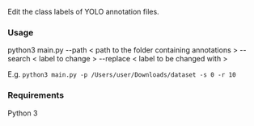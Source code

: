 Edit the class labels of YOLO annotation files. 

### Usage
python3 main.py --path < path to the folder containing annotations > --search < label to change > --replace < label to be changed with >

E.g.
`python3 main.py -p /Users/user/Downloads/dataset -s 0 -r 10`

### Requirements
Python 3
